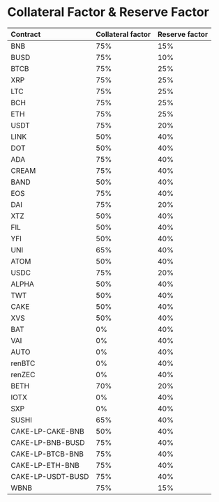 # Collateral Factor & Reserve Factor

| Contract | Collateral factor | Reserve factor |
| :--- | :--- | :--- |
| BNB | 75% | 15% |
| BUSD | 75% | 10% |
| BTCB | 75% | 25% |
| XRP | 75% | 25% |
| LTC | 75% | 25% |
| BCH | 75% | 25% |
| ETH | 75% | 25% |
| USDT | 75% | 20% |
| LINK | 50% | 40% |
| DOT | 50% | 40% |
| ADA | 75% | 40% |
| CREAM | 75% | 40% |
| BAND | 50% | 40% |
| EOS | 75% | 40% |
| DAI | 75% | 20% |
| XTZ | 50% | 40% |
| FIL | 50% | 40% |
| YFI | 50% | 40% |
| UNI | 65% | 40% |
| ATOM | 50% | 40% |
| USDC | 75% | 20% |
| ALPHA | 50% | 40% |
| TWT | 50% | 40% |
| CAKE | 50% | 40% |
| XVS | 50% | 40% |
| BAT | 0% | 40% |
| VAI | 0% | 40% |
| AUTO | 0% | 40% |
| renBTC | 0% | 40% |
| renZEC | 0% | 40% |
| BETH | 70% | 20% |
| IOTX | 0% | 40% |
| SXP | 0% | 40% |
| SUSHI | 65% | 40% |
| CAKE-LP-CAKE-BNB | 50% | 40% |
| CAKE-LP-BNB-BUSD | 75% | 40% |
| CAKE-LP-BTCB-BNB | 75% | 40% |
| CAKE-LP-ETH-BNB | 75% | 40% |
| CAKE-LP-USDT-BUSD | 75% | 40% |
| WBNB | 75% | 15% |

